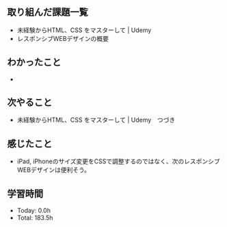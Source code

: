 ## 取り組んだ課題一覧
- 未経験からHTML、CSS をマスターして | Udemy
- レスポンシブWEBデザインの概要
## わかったこと
-
## 次やること
- 未経験からHTML、CSS をマスターして | Udemy　つづき
## 感じたこと
- iPad, iPhoneのサイズ変更をCSSで調整するのではなく、次のレスポンシブWEBデザインは便利そう。
## 学習時間
- Today: 0.0h
- Total: 183.5h
